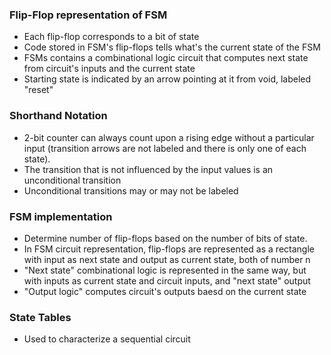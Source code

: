 ### Flip-Flop representation of FSM
- Each flip-flop corresponds to a bit of state
- Code stored in FSM's flip-flops tells what's the current state of the FSM
- FSMs contains a combinational logic circuit that computes next state from circuit's inputs and the current state
- Starting state is indicated by an arrow pointing at it from void, labeled "reset"

### Shorthand Notation
- 2-bit counter can always count upon a rising edge without a particular input (transition arrows are not labeled and there is only one of each state). 
- The transition that is not influenced by the input values is an unconditional transition
- Unconditional transitions may or may not be labeled

### FSM implementation
- Determine number of flip-flops based on the number of bits of state.
- In FSM circuit representation, flip-flops are represented as a rectangle with input as next state and output as current state, both of number n
- "Next state" combinational logic is represented in the same way, but with inputs as current state and circuit inputs, and "next state" output
- "Output logic" computes circuit's outputs baesd on the current state

### State Tables
- Used to characterize a sequential circuit
